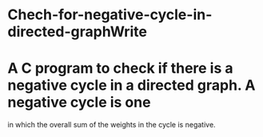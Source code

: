 # Chech-for-negative-cycle-in-directed-graphWrite 
# A C program to check if there is a negative cycle in a directed graph. A negative cycle is one
in which the overall sum of the weights in the cycle is negative.
